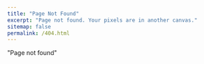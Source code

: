```yaml
---
title: "Page Not Found"
excerpt: "Page not found. Your pixels are in another canvas."
sitemap: false
permalink: /404.html
---
```


"Page not found"


<script type="text/javascript">
  var GOOG_FIXURL_LANG = 'en';
  var GOOG_FIXURL_SITE = '{{ site.url }}'
</script>
<script type="text/javascript"
  src="//linkhelp.clients.google.com/tbproxy/lh/wm/fixurl.js">
</script>
